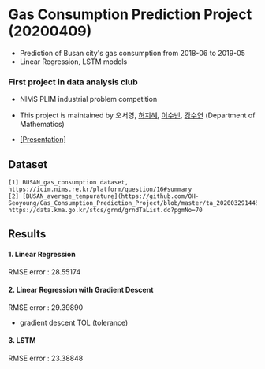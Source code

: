 # Gas Consumption Prediction Project (20200409)
- Prediction of  Busan city's gas consumption from 2018-06 to 2019-05
- Linear Regression, LSTM models

### First project in data analysis club
- NIMS PLIM industrial problem competition
- This project is maintained by 오서영, [허지혜](https://github.com/jihyeheo), [이수빈](https://github.com/I-SUBIN), [강수연](https://github.com/Kangsooyeon) (Department of Mathematics)  
  
- [[Presentation]](https://github.com/OH-Seoyoung/Gas_Consumption_Prediction_Project/blob/master/Gas_Consumption_Prediction_Project_Presentation.pdf)


## Dataset  
```
[1] BUSAN_gas_consumption dataset, https://icim.nims.re.kr/platform/question/16#summary  
[2] [BUSAN_average_tempurature](https://github.com/OH-Seoyoung/Gas_Consumption_Prediction_Project/blob/master/ta_20200329144537.csv), https://data.kma.go.kr/stcs/grnd/grndTaList.do?pgmNo=70
```

## Results
#### 1. Linear Regression  
RMSE error : 28.55174  
#### 2. Linear Regression with Gradient Descent  
RMSE error : 29.39890  
- gradient descent TOL (tolerance)  
#### 3. LSTM  
RMSE error : 23.38848  
